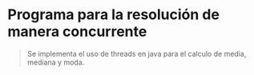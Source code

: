 # Programa para la resolución de manera concurrente
> Se implementa el uso de threads en java para el calculo de media, mediana y moda.
